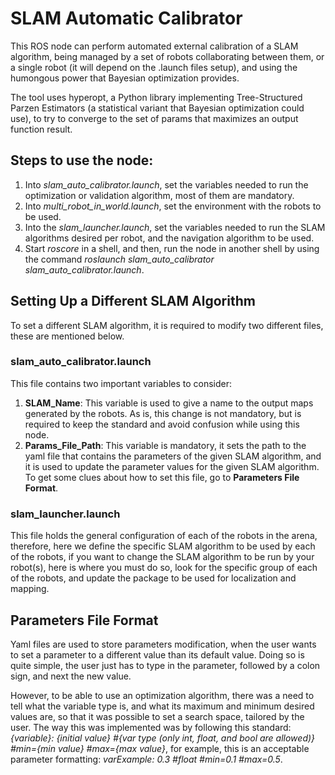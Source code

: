 # SLAM Automatic Calibrator
This ROS node can perform automated external calibration of a SLAM algorithm, being managed by a set of robots collaborating between them, or a single robot (it will depend on the .launch files setup), and using the humongous power that Bayesian optimization provides.

The tool uses hyperopt, a Python library implementing Tree-Structured Parzen Estimators (a statistical variant that Bayesian optimization could use), to try to converge to the set of params that maximizes an output function result.

## Steps to use the node:
1. Into _slam_auto_calibrator.launch_, set the variables needed to run the optimization or validation algorithm, most of them are mandatory.
2. Into _multi_robot_in_world.launch_, set the environment with the robots to be used.
3. Into the _slam_launcher.launch_, set the variables needed to run the SLAM algorithms desired per robot, and the navigation algorithm to be used.
4. Start _roscore_ in a shell, and then, run the node in another shell by using the command _roslaunch slam_auto_calibrator slam_auto_calibrator.launch_.

## Setting Up a Different SLAM Algorithm

To set a different SLAM algorithm, it is required to modify two different files, these are mentioned below.

### slam_auto_calibrator.launch

This file contains two important variables to consider:
1. **SLAM_Name**: This variable is used to give a name to the output maps generated by the robots. As is, this change is not mandatory, but is required to keep the standard and avoid confusion while using this node.
2. **Params_File_Path**: This variable is mandatory, it sets the path to the yaml file that contains the parameters of the given SLAM algorithm, and it is used to update the parameter values for the given SLAM algorithm. To get some clues about how to set this file, go to **Parameters File Format**.

### slam_launcher.launch

This file holds the general configuration of each of the robots in the arena, therefore, here we define the specific SLAM algorithm to be used by each of the robots, if you want to change the SLAM algorithm to be run by your robot(s), here is where you must do so, look for the specific group of each of the robots, and update the package to be used for localization and mapping.

## Parameters File Format

Yaml files are used to store parameters modification, when the user wants to set a parameter to a different value than its default value. Doing so is quite simple, the user just has to type in the parameter, followed by a colon sign, and next the new value.

However, to be able to use an optimization algorithm, there was a need to tell what the variable type is, and what its maximum and minimum desired values are, so that it was possible to set a search space, tailored by the user. The way this was implemented  was by following this standard: _{variable}: {initial value} #{var type (only int, float, and bool are allowed)} #min={min value} #max={max value}_, for example, this is an acceptable parameter formatting: _varExample: 0.3 #float #min=0.1 #max=0.5_.
